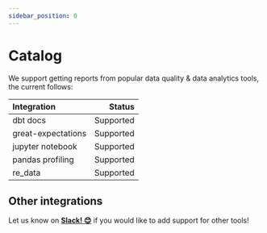 ```yaml
---
sidebar_position: 0
---
```


# Catalog

We support getting reports from popular data quality & data analytics tools, the current follows:

<div class="redata_table">

|Integration | Status     |
| :----   |          ---: |
| dbt docs       | Supported |
| great-expectations        | Supported      |
| jupyter notebook        | Supported      |
| pandas profiling        | Supported      |
| re_data        | Supported      |

</div>


## Other integrations

Let us know on **[Slack! 😊](https://www.getre.io/slack)** if you would like to add support for other tools!
